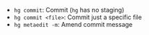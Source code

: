 - `hg commit`: Commit (`hg` has no staging)
- `hg commit <file>`: Commit just a specific file
- `hg metaedit -m`: Amend commit message
